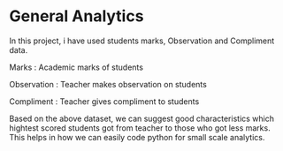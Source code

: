 # General Analytics

In this project, i have used students marks, Observation and Compliment data.

Marks : Academic marks of students

Observation : Teacher makes observation on students 

Compliment : Teacher gives compliment to students

Based on the above dataset, we can suggest good characteristics which hightest scored students got from teacher to those who got less marks. This helps in how we can easily code python for small scale analytics.

